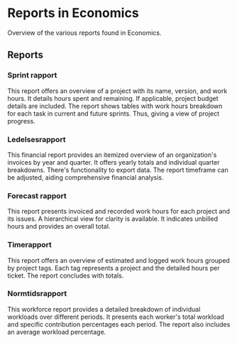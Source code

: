 # Reports in Economics

Overview of the various reports found in Economics.

## Reports

### Sprint rapport

This report offers an overview of a project with its name, version, and work hours. It details hours
spent and remaining. If applicable, project budget details are included. The report shows tables with
work hours breakdown for each task in current and future sprints. Thus, giving a view of project progress.

### Ledelsesrapport

This financial report provides an itemized overview of an organization's invoices by year and
quarter. It offers yearly totals and individual quarter breakdowns. There's functionality to export
data. The report timeframe can be adjusted, aiding comprehensive financial analysis.

### Forecast rapport

This report presents invoiced and recorded work hours for each project and its issues. A
hierarchical view for clarity is available. It indicates unbilled hours and provides an overall total.

### Timerapport

This report offers an overview of estimated and logged work hours grouped by project tags. Each tag
represents a project and the detailed hours per ticket. The report concludes with totals.

### Normtidsrapport

This workforce report provides a detailed breakdown of individual workloads over different
periods. It presents each worker's total workload and specific contribution percentages each period.
The report also includes an average workload percentage.
